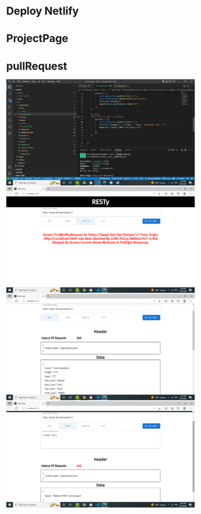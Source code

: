 # Deploy Netlify
 [](https://funny-twilight-df0bda.netlify.app/)

# ProjectPage
[](https://github.com/lithhalim/fornt2)

# pullRequest
[](https://github.com/lithhalim/fornt2/pulls)

![test](./assest/test.png)
![delete](./assest/delete.png)
![get](./assest/get.png)
![post](./assest/post.png)